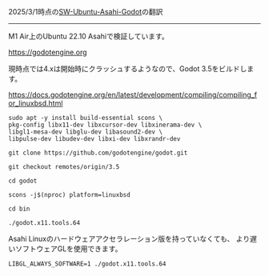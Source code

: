 2025/3/1時点の[SW-Ubuntu-Asahi-Godot](https://github.com/AsahiLinux/docs/blob/main/docs/SW-Ubuntu-Asahi-Godot.md)の翻訳

---
M1 Air上のUbuntu 22.10 Asahiで検証しています。

https://godotengine.org

現時点では4.xは開始時にクラッシュするようなので、Godot 3.5をビルドします。

https://docs.godotengine.org/en/latest/development/compiling/compiling_for_linuxbsd.html

```
sudo apt -y install build-essential scons \
pkg-config libx11-dev libxcursor-dev libxinerama-dev \
libgl1-mesa-dev libglu-dev libasound2-dev \
libpulse-dev libudev-dev libxi-dev libxrandr-dev

git clone https://github.com/godotengine/godot.git

git checkout remotes/origin/3.5

cd godot

scons -j$(nproc) platform=linuxbsd

cd bin

./godot.x11.tools.64
```
Asahi Linuxのハードウェアアクセラレーション版を持っていなくても、
より遅いソフトウェアGLを使用できます。
```
LIBGL_ALWAYS_SOFTWARE=1 ./godot.x11.tools.64
```
